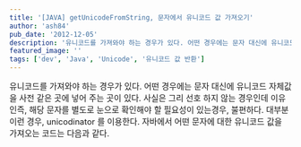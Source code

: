 ```yaml
---
title: '[JAVA] getUnicodeFromString, 문자에서 유니코드 값 가져오기'
author: 'ash84'
pub_date: '2012-12-05'
description: '유니코드를 가져와야 하는 경우가 있다. 어떤 경우에는 문자 대신에 유니코드 자체값을 사전 같은 곳에 넣어 주는 곳이 있다. 사실은 그리 선호 하지 않는 경우인데 이유인즉, 해당 문자를 별도로 눈으로 확인해야 할 필요성이 있는경우, 불편하다. 대부분 이런 경우, unicodinator 를 이용한다. 자바에서 어떤 문자에 대한 유니코드 값을 가져오는 코드는 다음과 같다.'
featured_image: ''
tags: ['dev', 'Java', 'Unicode', '유니코드 값 반환']
---
```



<span style="font-size: 11pt;">유니코드를 가져와야 하는 경우가 있다. 어떤 경우에는 문자 대신에 유니코드 자체값을 사전 같은 곳에 넣어 주는 곳이 있다. 사실은 그리 선호 하지 않는 경우인데 이유인즉, 해당 문자를 별도로 눈으로 확인해야 할 필요성이 있는경우, 불편하다. 대부분 이런 경우, unicodinator 를 이용한다. 자바에서 어떤 문자에 대한 유니코드 값을 가져오는 코드는 다음과 같다. </span>

<script src="https://gist.github.com/4210357.js"></script>



